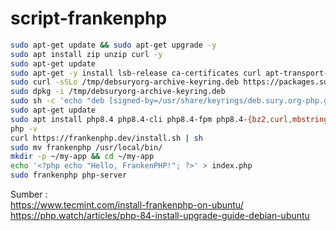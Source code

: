 # script-frankenphp
```bash
sudo apt-get update && sudo apt-get upgrade -y
sudo apt install zip unzip curl -y
sudo apt-get update
sudo apt-get -y install lsb-release ca-certificates curl apt-transport-https
sudo curl -sSLo /tmp/debsuryorg-archive-keyring.deb https://packages.sury.org/debsuryorg-archive-keyring.deb
sudo dpkg -i /tmp/debsuryorg-archive-keyring.deb
sudo sh -c 'echo "deb [signed-by=/usr/share/keyrings/deb.sury.org-php.gpg] https://packages.sury.org/php/ $(lsb_release -sc) main" > /etc/apt/sources.list.d/php.list'
sudo apt-get update
sudo apt install php8.4 php8.4-cli php8.4-fpm php8.4-{bz2,curl,mbstring,intl,xml} -y
php -v
curl https://frankenphp.dev/install.sh | sh
sudo mv frankenphp /usr/local/bin/
mkdir -p ~/my-app && cd ~/my-app
echo '<?php echo "Hello, FrankenPHP!"; ?>' > index.php
sudo frankenphp php-server
```
Sumber : <br>
https://www.tecmint.com/install-frankenphp-on-ubuntu/ <br>
https://php.watch/articles/php-84-install-upgrade-guide-debian-ubuntu
